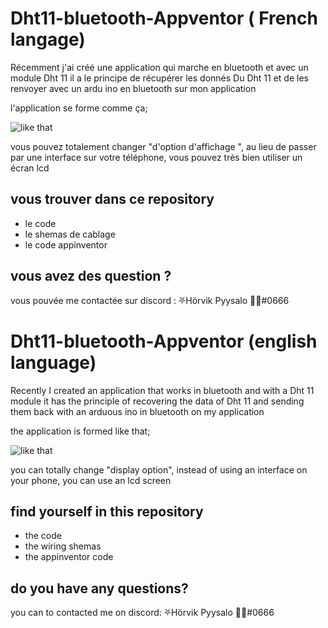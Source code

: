 # Dht11-bluetooth-Appventor ( French langage) 

Récemment j'ai créé une application qui marche en bluetooth et avec un module Dht 11 il a le principe de récupérer les donnés Du Dht 11 et de les renvoyer avec un ardu ino en bluetooth sur mon application 

l'application se forme comme ça; 

![like that](https://cdn.discordapp.com/attachments/619622990069628944/653674965576581140/Screenshot_20191209-201002.png)

vous pouvez totalement changer "d'option d'affichage ", au lieu de passer par une interface sur votre téléphone, vous pouvez très bien utiliser un écran lcd 

## vous trouver dans ce repository

* le code 
* le shemas de cablage 
* le code appinventor 

## vous avez des question ? 

vous pouvée me contactée sur discord : 
⛧Hörvik Pyysalo 💜💛#0666

# Dht11-bluetooth-Appventor (english language) 

Recently I created an application that works in bluetooth and with a Dht 11 module it has the principle of recovering the data of Dht 11 and sending them back with an arduous ino in bluetooth on my application 

the application is formed like that; 

![like that](https://cdn.discordapp.com/attachments/619622990069628944/653674965576581140/Screenshot_20191209-201002.png)

you can totally change "display option", instead of using an interface on your phone, you can use an lcd screen 

## find yourself in this repository

* the code 
* the wiring shemas 
* the appinventor code 

## do you have any questions? 

you can to contacted me on discord: 
⛧Hörvik Pyysalo 💜💛#0666


